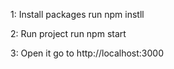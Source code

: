 1: Install packages
run npm instll

2: Run project
run npm start

3: Open it
go to http://localhost:3000


